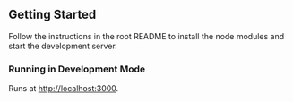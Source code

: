 ## Getting Started

Follow the instructions in the root README to install the node modules and start the development server.

### Running in Development Mode

Runs at [http://localhost:3000](http://localhost:3000).
